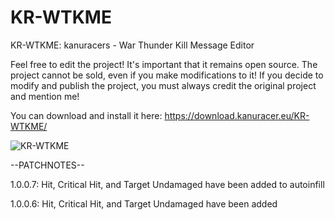 # KR-WTKME
KR-WTKME: kanuracers - War Thunder Kill Message Editor

Feel free to edit the project! It's important that it remains open source. The project cannot be sold, even if you make modifications to it! If you decide to modify and publish the project, you must always credit the original project and mention me!

You can download and install it here: https://download.kanuracer.eu/KR-WTKME/

![KR-WTKME](https://github.com/kanuracer/KR-WTKME/assets/115377230/9df48038-8bc2-4562-b6e4-45f1c7338343)

--PATCHNOTES--

1.0.0.7: Hit, Critical Hit, and Target Undamaged have been added to autoinfill

1.0.0.6: Hit, Critical Hit, and Target Undamaged have been added
